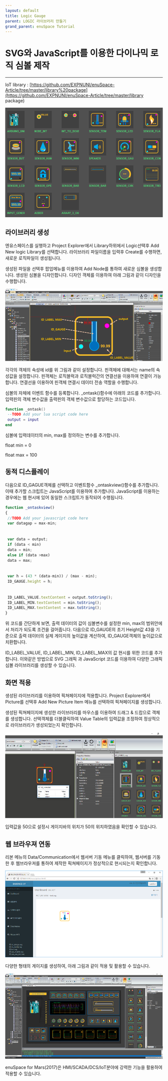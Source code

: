 ```yaml
---
layout: default
title: Logic Gauge
parent: LOGIC 라이브러리 만들기
grand_parent: enuSpace Tutorial
---
```


# SVG와 JavaScript를 이용한 다이나믹 로직 심볼 제작 

---

IoT library : [https://github.com/EXPNUNI/enuSpace-Article/tree/master/library%20package](https://github.com/EXPNUNI/enuSpace-Article/tree/master/library package)

![](./assets/logic-library/iot_symbol.png)

## 라이브러리 생성

엔유스페이스를 실행하고 Project Explorer에서 Library하위에서 Logic선택후 Add New logic Library를 선택합니다. 라이브러리 파일이름을 입력후 Create를 수행하면, 새로운 로직파일이 생성됩니다.

생성된 파일을 선택후 팝업메뉴를 이용하여 Add Node를 통하여 새로운 심볼을 생성합니다. 생성된 심볼을 디자인합니다. 디자인 객체를 이용하여 아래 그림과 같이 디자인을 수행합니다.

![](./assets/logic-library/gauge.png)

각각의 객체의 속성에 id를 위 그림과 같이 설정합니다. 핀객체에 대해서는 name의 속성값을 설정합니다. 핀객체는 로직블럭과 로직블럭간의 연결선을 이용하여 연결이 가능합니다. 연결선을 이용하여 핀객체 연결시 데이터 전송 역할을 수행합니다.

심볼의 자체에 이벤트 함수를 등록합니다. \_ontask\(\)함수에 아래의 코드를 추가합니다. 입력핀의 객체 변수값을 출력핀의 객체 변수값으로 할당하는 코드입니다.

```lua
function _ontask()
 --TODO Add your lua script code here
 output = input
end
```

심볼에 입력데이터의 min, max를 정의하는 변수를 추가합니다.

float min = 0

float max = 100

## 동적 디스플레이

다음으로 ID\_GAGUE객체를 선택하고 이벤트함수 \_ontaskview\(\)함수를 추가합니다. 이때 추가할 스크립트는 JavaScript를 이용하여 추가합니다. JavaScript를 이용하는 경우에는 웹 현시에 있어 동일한 스크립트가 동작되어 수행됩니다.

```js
function _ontaskview()
{
 //TODO Add your javascript code here
 var datagap = max-min;


 var data = output;
 if (data < min)
 data = min;
 else if (data >max)
 data = max;


 var h = (43 * (data-min)) / (max - min);
 ID_GAUGE.height = h;


 ID_LABEL_VALUE.textContent = output.toString();
 ID_LABEL_MIN.textContent = min.toString();
 ID_LABEL_MAX.textContent = max.toString();
}
```

위 코드를 간단하게 보면, 출력 데이터의 값이 심볼변수를 설정한 min, max의 범위안에서 처리가 되도록 조건을 걸어줍니다. 다음으로 ID\_GAUGE의 초기 Height값 43을 기준으로 출력 데이터의 실제 게이지의 높이값을 계산하여, ID\_GAUGE객체의 높이값으로 치환합니다.

ID\_LABEL\_VALUE, ID\_LABEL\_MIN, ID\_LABEL\_MAX의 값 현시를 위한 코드를 추가합니다. 이와같은 방법으로 SVG 그래픽 과 JavaScript 코드를 이용하여 다양한 그래픽 심볼 라이브러리를 생성할 수 있습니다.

## 화면 적용

생성된 라이브러리를 이용하여 픽쳐페이지에 적용합니다. Project Explorer에서 Picture를 선택후 Add New Picture Item 메뉴를 선택하여 픽쳐페이지를 생성합니다.

생성된 픽쳐페이지에 생성한 라이브러리를 마우스를 이용하여 드래그 & 드랍으로 객체를 생성합니다. 선택객체를 더블클릭하여 Value Table의 입력값을 조정하여 정상적으로 라이브러리가 생성되었는지 확인합니다.

![](./assets/logic-library/logic_gauge2.png)

입력값을 50으로 설정시 게이지바의 위치가 50의 위치하였음을 확인할 수 있습니다.

## 웹 브라우져 연동

리본 메뉴의 Data/Communication에서 웹서버 기동 메뉴를 클릭하여, 웹서버를 기동한 후 웹브라우져를 통하여 제작한 픽쳐페이지가 정상적으로 현시되는지 확인합니다.

![](./assets/logic-library/web_gauge.png)

다양한 형태의 게이지를 생성하여, 아래 그림과 같이 적용 및 활용할 수 있습니다.

![](./assets/logic-library/variou_gauge.png)

enuSpace for Mars\(2017\)은 HMI/SCADA/DCS/IoT분야에 강력한 기능을 활용하여 적용할 수 있습니다.

